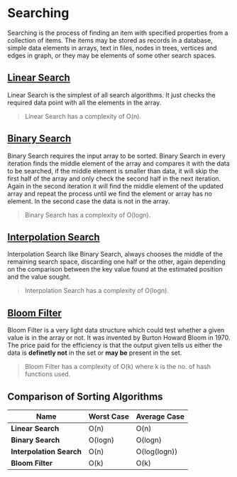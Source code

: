 # Searching

Searching is the process of finding an item with specified properties from a collection of items. The items may be stored as records in a database, simple data elements in arrays, text in files, nodes in trees, vertices and edges in graph, or they may be elements of some other search spaces.

## [Linear Search]

Linear Search is the simplest of all search algorithms. It just checks the required data point with all the elements in the array.

> Linear Search has a complexity of O(n).

## [Binary Search]

Binary Search requires the input array to be sorted. Binary Search in every iteration finds the middle element of the array and compares it with the data to be searched, if the middle element is smaller than data, it will skip the first half of the array and only check the second half in the next iteration. Again in the second iteration it will find the middle element of the updated array and repeat the process until we find the element or array has no element. In the second case the data is not in the array.

> Binary Search has a complexity of O(logn).

## [Interpolation Search]

Interpolation Search like Binary Search, always chooses the middle of the remaining search space, discarding one half or the other, again depending on the comparison between the key value found at the estimated position and the value sought.

> Interpolation Search has a complexity of O(logn).

## [Bloom Filter]

Bloom Filter is a very light data structure which could test whether a given value is in the array or not. It was invented by Burton Howard Bloom in 1970. The price paid for the efficiency is that the output given tells us either the data is **definetly not** in the set or **may be** present in the set.

> Bloom Filter has a complexity of O(k) where k is the no. of hash functions used.

## Comparison of Sorting Algorithms

|Name|Worst Case|Average Case|
|---|--|---|
|**Linear Search**| O(n) | O(n) |
|**Binary Search**|O(logn)|O(logn)|
|**Interpolation Search**|O(n)|O(log(logn))|
|**Bloom Filter**|O(k)|O(k)|

[Linear Search]: linear_search.py
[Binary Search]: binary_search.py
[Interpolation Search]: interpolation_search.py
[Bloom Filter]: bloom_filter.py
